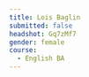 ```yaml
---
title: Lois Baglin
submitted: false
headshot: Gq7zMf7
gender: female
course:
  - English BA
---
```

